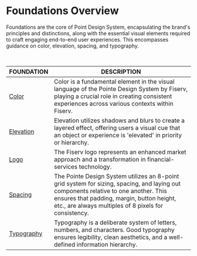 # Foundations Overview

Foundations are the core of Point Design System, encapsulating the brand's principles and distinctions, along with the essential visual elements required to craft engaging end-to-end user experiences. This encompasses guidance on color, elevation, spacing, and typography.

</br>

| FOUNDATION | DESCRIPTION |
| -------- | -------- |
| [Color](?path=docs/design-files/color.md)   | Color is a fundamental element in the visual language of the Pointe Design System by Fiserv, playing a crucial role in creating consistent experiences across various contexts within Fiserv.   |
| [Elevation](?path=docs/design-files/elevation.md)   | Elevation utilizes shadows and blurs to create a layered effect, offering users a visual cue that an object or experience is 'elevated' in priority or hierarchy.   |
| [Logo](?path=docs/design-files/logo.md)   | The Fiserv logo represents an enhanced market approach and a transformation in financial-services technology.   |
| [Spacing](?path=docs/design-files/spacing.md)  | The Pointe Design System utilizes an 8-point grid system for sizing, spacing, and laying out components relative to one another. This ensures that padding, margin, button height, etc., are always multiples of 8 pixels for consistency.   |
| [Typography](?path=docs/design-files/typography.md)   | Typography is a deliberate system of letters, numbers, and characters. Good typography ensures legibility, clean aesthetics, and a well-defined information hierarchy.   |
